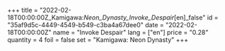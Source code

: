 +++
title = "2022-02-18T00:00:00Z_Kamigawa:_Neon_Dynasty_Invoke_Despair_[en]_false"
id = "35af9d5c-4449-4549-b549-c3ba4a67dee0"
date = "2022-02-18T00:00:00Z"
name = "Invoke Despair"
lang = ["en"]
price = "0.28"
quantity = 4
foil = false
set = "Kamigawa: Neon Dynasty"
+++

